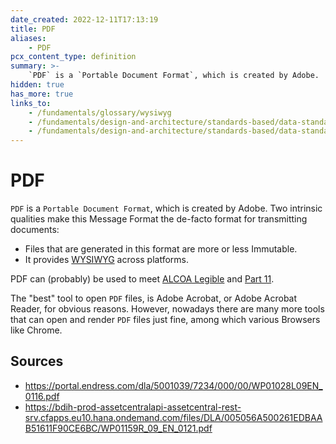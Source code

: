 ```yaml
---
date_created: 2022-12-11T17:13:19
title: PDF
aliases:
    - PDF
pcx_content_type: definition
summary: >-
    `PDF` is a `Portable Document Format`, which is created by Adobe.
hidden: true
has_more: true
links_to:
    - /fundamentals/glossary/wysiwyg
    - /fundamentals/design-and-architecture/standards-based/data-standards/alcoa/legible
    - /fundamentals/design-and-architecture/standards-based/data-standards/part-11
---
```


# PDF

`PDF` is a `Portable Document Format`, which is created by Adobe. Two intrinsic qualities make this Message Format the de-facto format for transmitting documents:

-   Files that are generated in this format are more or less Immutable.
-   It provides [WYSIWYG](/fundamentals/glossary/wysiwyg) across platforms.

PDF can (probably) be used to meet [ALCOA Legible](/fundamentals/design-and-architecture/standards-based/data-standards/alcoa/#legible) and [Part 11](/fundamentals/design-and-architecture/standards-based/data-standards/part-11).

The "best" tool to open `PDF` files, is Adobe Acrobat, or Adobe Acrobat Reader, for obvious reasons. However, nowadays there are many more tools that can open and render `PDF` files just fine, among which various Browsers like Chrome.

## Sources

-   https://portal.endress.com/dla/5001039/7234/000/00/WP01028L09EN_0116.pdf
-   https://bdih-prod-assetcentralapi-assetcentral-rest-srv.cfapps.eu10.hana.ondemand.com/files/DLA/005056A500261EDBAAB51611F90CE6BC/WP01159R_09_EN_0121.pdf
